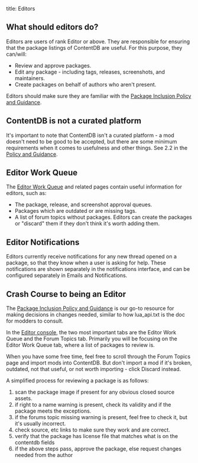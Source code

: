 title: Editors

## What should editors do?

Editors are users of rank Editor or above.
They are responsible for ensuring that the package listings of ContentDB are useful.
For this purpose, they can/will:

* Review and approve packages.
* Edit any package - including tags, releases, screenshots, and maintainers.
* Create packages on behalf of authors who aren't present.

Editors should make sure they are familiar with the
[Package Inclusion Policy and Guidance](/policy_and_guidance/).

## ContentDB is not a curated platform

It's important to note that ContentDB isn't a curated platform - a mod doesn't need to be good
to be accepted, but there are some minimum requirements when it comes to usefulness and other things.
See 2.2 in the [Policy and Guidance](/policy_and_guidance/).

## Editor Work Queue

The [Editor Work Queue](/todo/) and related pages contain useful information for editors, such as:

* The package, release, and screenshot approval queues.
* Packages which are outdated or are missing tags.
* A list of forum topics without packages.
  Editors can create the packages or "discard" them if they don't think it's worth adding them.

## Editor Notifications

Editors currently receive notifications for any new thread opened on a package, so that they
know when a user is asking for help. These notifications are shown separately in the notifications
interface, and can be configured separately in Emails and Notifications.

## Crash Course to being an Editor

The [Package Inclusion Policy and Guidance](/policy_and_guidance/) is our go-to resource for making decisions in 
changes needed, similar to how lua_api.txt is the doc for modders to consult.

In the [Editor console](/todo/), the two most important tabs are the Editor Work Queue and the Forum 
Topics tab. Primarily you will be focusing on the Editor Work Queue tab, where a list of packages to review is.

When you have some free time, feel free to scroll through the Forum Topics page and import mods into ContentDB.
But don't import a mod if it's broken, outdated, not that useful, or not worth importing - click Discard instead.

A simplified process for reviewing a package is as follows:

1. scan the package image if present for any obvious closed source assets.
2. if right to a name warning is present, check its validity and if the package meets 
   the exceptions.
3. if the forums topic missing warning is present, feel free to check it, but it's 
   usually incorrect.
4. check source, etc links to make sure they work and are correct.
5. verify that the package has license file that matches what is on the contentdb fields
6. if the above steps pass, approve the package, else request changes needed from the author
